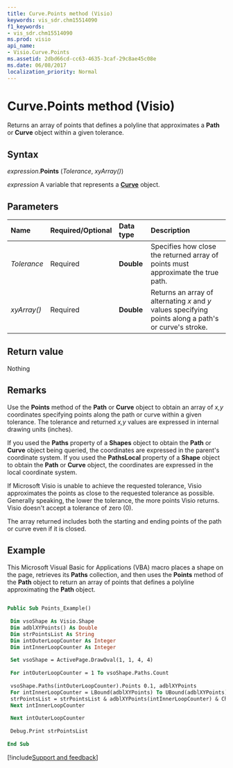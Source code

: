 ```yaml
---
title: Curve.Points method (Visio)
keywords: vis_sdr.chm15514090
f1_keywords:
- vis_sdr.chm15514090
ms.prod: visio
api_name:
- Visio.Curve.Points
ms.assetid: 2dbd66cd-cc63-4635-3caf-29c8ae45c08e
ms.date: 06/08/2017
localization_priority: Normal
---
```



# Curve.Points method (Visio)

Returns an array of points that defines a polyline that approximates a **Path** or **Curve** object within a given tolerance.


## Syntax

_expression_.**Points** (_Tolerance_, _xyArray()_)

_expression_ A variable that represents a **[Curve](Visio.Curve.md)** object.


## Parameters

|Name|Required/Optional|Data type|Description|
|:-----|:-----|:-----|:-----|
| _Tolerance_|Required| **Double**|Specifies how close the returned array of points must approximate the true path.|
| _xyArray()_|Required| **Double**|Returns an array of alternating  _x_ and _y_ values specifying points along a path's or curve's stroke.|

## Return value

Nothing


## Remarks

Use the **Points** method of the **Path** or **Curve** object to obtain an array of _x,y_ coordinates specifying points along the path or curve within a given tolerance. The tolerance and returned _x,y_ values are expressed in internal drawing units (inches).

If you used the **Paths** property of a **Shapes** object to obtain the **Path** or **Curve** object being queried, the coordinates are expressed in the parent's coordinate system. If you used the **PathsLocal** property of a **Shape** object to obtain the **Path** or **Curve** object, the coordinates are expressed in the local coordinate system.

If Microsoft Visio is unable to achieve the requested tolerance, Visio approximates the points as close to the requested tolerance as possible. Generally speaking, the lower the tolerance, the more points Visio returns. Visio doesn't accept a tolerance of zero (0).

The array returned includes both the starting and ending points of the path or curve even if it is closed.


## Example

This Microsoft Visual Basic for Applications (VBA) macro places a shape on the page, retrieves its **Paths** collection, and then uses the **Points** method of the **Path** object to return an array of points that defines a polyline approximating the **Path** object.


```vb
 
Public Sub Points_Example() 
 
 Dim vsoShape As Visio.Shape 
 Dim adblXYPoints() As Double 
 Dim strPointsList As String 
 Dim intOuterLoopCounter As Integer 
 Dim intInnerLoopCounter As Integer 
 
 Set vsoShape = ActivePage.DrawOval(1, 1, 4, 4) 
 
 For intOuterLoopCounter = 1 To vsoShape.Paths.Count 
 
 vsoShape.Paths(intOuterLoopCounter).Points 0.1, adblXYPoints 
 For intInnerLoopCounter = LBound(adblXYPoints) To UBound(adblXYPoints) 
 strPointsList = strPointsList & adblXYPoints(intInnerLoopCounter) & Chr(10) 
 Next intInnerLoopCounter 
 
 Next intOuterLoopCounter 
 
 Debug.Print strPointsList 
 
End Sub
```

[!include[Support and feedback](~/includes/feedback-boilerplate.md)]